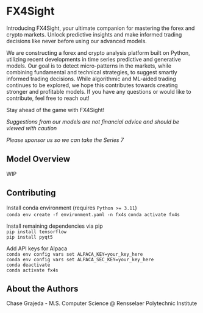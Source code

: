 # FX4Sight
Introducing FX4Sight, your ultimate companion for mastering the forex and crypto markets. Unlock predictive insights and make informed trading decisions like never before using our advanced models. 

We are constructing a forex and crypto analysis platform built on Python, utilizing recent developments in time series predictive and generative models. Our goal is to detect micro-patterns in the markets, while combining fundamental and technical strategies, to suggest smartly informed trading decisions. While algorithmic and ML-aided trading continues to be explored, we hope this contributes towards creating stronger and profitable models. If you have any questions or would like to contribute, feel free to reach out!

Stay ahead of the game with FX4Sight!  

*Suggestions from our models are not financial advice and should be viewed with caution*  

*Please sponsor us so we can take the Series 7*

## Model Overview
WIP


## Contributing
Install conda environment (requires `Python >= 3.11`)  
`conda env create -f environment.yaml -n fx4s`
`conda activate fx4s`

Install remaining dependencies via pip  
`pip install tensorflow`  
`pip install pyqt5`

Add API keys for Alpaca  
`conda env config vars set ALPACA_KEY=your_key_here`  
`conda env config vars set ALPACA_SEC_KEY=your_key_here`  
`conda deactivate`  
`conda activate fx4s`

## About the Authors
Chase Grajeda - M.S. Computer Science @ Rensselaer Polytechnic Institute
